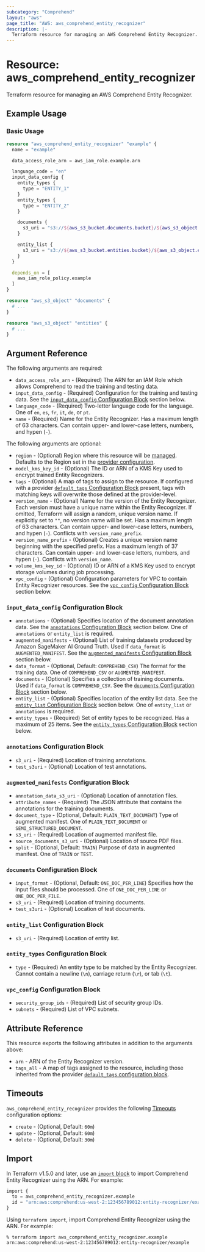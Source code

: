 ```yaml
---
subcategory: "Comprehend"
layout: "aws"
page_title: "AWS: aws_comprehend_entity_recognizer"
description: |-
  Terraform resource for managing an AWS Comprehend Entity Recognizer.
---
```


# Resource: aws_comprehend_entity_recognizer

Terraform resource for managing an AWS Comprehend Entity Recognizer.

## Example Usage

### Basic Usage

```terraform
resource "aws_comprehend_entity_recognizer" "example" {
  name = "example"

  data_access_role_arn = aws_iam_role.example.arn

  language_code = "en"
  input_data_config {
    entity_types {
      type = "ENTITY_1"
    }
    entity_types {
      type = "ENTITY_2"
    }

    documents {
      s3_uri = "s3://${aws_s3_bucket.documents.bucket}/${aws_s3_object.documents.id}"
    }

    entity_list {
      s3_uri = "s3://${aws_s3_bucket.entities.bucket}/${aws_s3_object.entities.id}"
    }
  }

  depends_on = [
    aws_iam_role_policy.example
  ]
}

resource "aws_s3_object" "documents" {
  # ...
}

resource "aws_s3_object" "entities" {
  # ...
}
```

## Argument Reference

The following arguments are required:

* `data_access_role_arn` - (Required) The ARN for an IAM Role which allows Comprehend to read the training and testing data.
* `input_data_config` - (Required) Configuration for the training and testing data.
  See the [`input_data_config` Configuration Block](#input_data_config-configuration-block) section below.
* `language_code` - (Required) Two-letter language code for the language.
  One of `en`, `es`, `fr`, `it`, `de`, or `pt`.
* `name` - (Required) Name for the Entity Recognizer.
  Has a maximum length of 63 characters.
  Can contain upper- and lower-case letters, numbers, and hypen (`-`).

The following arguments are optional:

* `region` - (Optional) Region where this resource will be [managed](https://docs.aws.amazon.com/general/latest/gr/rande.html#regional-endpoints). Defaults to the Region set in the [provider configuration](https://registry.terraform.io/providers/hashicorp/aws/latest/docs#aws-configuration-reference).
* `model_kms_key_id` - (Optional) The ID or ARN of a KMS Key used to encrypt trained Entity Recognizers.
* `tags` - (Optional) A map of tags to assign to the resource. If configured with a provider [`default_tags` Configuration Block](/docs/providers/aws/index.html#default_tags-configuration-block) present, tags with matching keys will overwrite those defined at the provider-level.
* `version_name` - (Optional) Name for the version of the Entity Recognizer.
  Each version must have a unique name within the Entity Recognizer.
  If omitted, Terraform will assign a random, unique version name.
  If explicitly set to `""`, no version name will be set.
  Has a maximum length of 63 characters.
  Can contain upper- and lower-case letters, numbers, and hypen (`-`).
  Conflicts with `version_name_prefix`.
* `version_name_prefix` - (Optional) Creates a unique version name beginning with the specified prefix.
  Has a maximum length of 37 characters.
  Can contain upper- and lower-case letters, numbers, and hypen (`-`).
  Conflicts with `version_name`.
* `volume_kms_key_id` - (Optional) ID or ARN of a KMS Key used to encrypt storage volumes during job processing.
* `vpc_config` - (Optional) Configuration parameters for VPC to contain Entity Recognizer resources.
  See the [`vpc_config` Configuration Block](#vpc_config-configuration-block) section below.

### `input_data_config` Configuration Block

* `annotations` - (Optional) Specifies location of the document annotation data.
  See the [`annotations` Configuration Block](#annotations-configuration-block) section below.
  One of `annotations` or `entity_list` is required.
* `augmented_manifests` - (Optional) List of training datasets produced by Amazon SageMaker AI Ground Truth.
  Used if `data_format` is `AUGMENTED_MANIFEST`.
  See the [`augmented_manifests` Configuration Block](#augmented_manifests-configuration-block) section below.
* `data_format` - (Optional, Default: `COMPREHEND_CSV`) The format for the training data.
  One of `COMPREHEND_CSV` or `AUGMENTED_MANIFEST`.
* `documents` - (Optional) Specifies a collection of training documents.
  Used if `data_format` is `COMPREHEND_CSV`.
  See the [`documents` Configuration Block](#documents-configuration-block) section below.
* `entity_list` - (Optional) Specifies location of the entity list data.
  See the [`entity_list` Configuration Block](#entity_list-configuration-block) section below.
  One of `entity_list` or `annotations` is required.
* `entity_types` - (Required) Set of entity types to be recognized.
  Has a maximum of 25 items.
  See the [`entity_types` Configuration Block](#entity_types-configuration-block) section below.

### `annotations` Configuration Block

* `s3_uri` - (Required) Location of training annotations.
* `test_s3uri` - (Optional) Location of test annotations.

### `augmented_manifests` Configuration Block

* `annotation_data_s3_uri` - (Optional) Location of annotation files.
* `attribute_names` - (Required) The JSON attribute that contains the annotations for the training documents.
* `document_type` - (Optional, Default: `PLAIN_TEXT_DOCUMENT`) Type of augmented manifest.
  One of `PLAIN_TEXT_DOCUMENT` or `SEMI_STRUCTURED_DOCUMENT`.
* `s3_uri` - (Required) Location of augmented manifest file.
* `source_documents_s3_uri` - (Optional) Location of source PDF files.
* `split` - (Optional, Default: `TRAIN`) Purpose of data in augmented manifest.
  One of `TRAIN` or `TEST`.

### `documents` Configuration Block

* `input_format` - (Optional, Default: `ONE_DOC_PER_LINE`) Specifies how the input files should be processed.
  One of `ONE_DOC_PER_LINE` or `ONE_DOC_PER_FILE`.
* `s3_uri` - (Required) Location of training documents.
* `test_s3uri` - (Optional) Location of test documents.

### `entity_list` Configuration Block

* `s3_uri` - (Required) Location of entity list.

### `entity_types` Configuration Block

* `type` - (Required) An entity type to be matched by the Entity Recognizer.
  Cannot contain a newline (`\n`), carriage return (`\r`), or tab (`\t`).

### `vpc_config` Configuration Block

* `security_group_ids` - (Required) List of security group IDs.
* `subnets` - (Required) List of VPC subnets.

## Attribute Reference

This resource exports the following attributes in addition to the arguments above:

* `arn` - ARN of the Entity Recognizer version.
* `tags_all` - A map of tags assigned to the resource, including those inherited from the provider [`default_tags` configuration block](/docs/providers/aws/index.html#default_tags-configuration-block).

## Timeouts

`aws_comprehend_entity_recognizer` provides the following [Timeouts](https://developer.hashicorp.com/terraform/language/resources/syntax#operation-timeouts) configuration options:

* `create` - (Optional, Default: `60m`)
* `update` - (Optional, Default: `60m`)
* `delete` - (Optional, Default: `30m`)

## Import

In Terraform v1.5.0 and later, use an [`import` block](https://developer.hashicorp.com/terraform/language/import) to import Comprehend Entity Recognizer using the ARN. For example:

```terraform
import {
  to = aws_comprehend_entity_recognizer.example
  id = "arn:aws:comprehend:us-west-2:123456789012:entity-recognizer/example"
}
```

Using `terraform import`, import Comprehend Entity Recognizer using the ARN. For example:

```console
% terraform import aws_comprehend_entity_recognizer.example arn:aws:comprehend:us-west-2:123456789012:entity-recognizer/example
```
